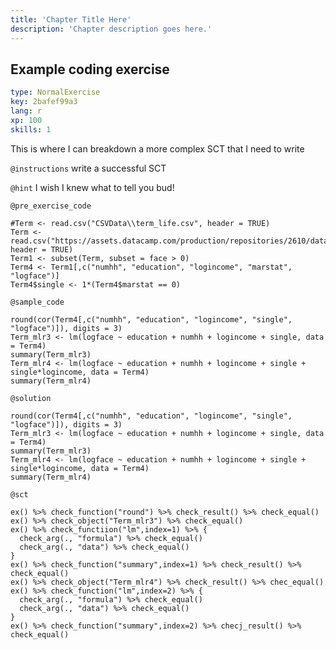 ```yaml
---
title: 'Chapter Title Here'
description: 'Chapter description goes here.'
---
```


## Example coding exercise

```yaml
type: NormalExercise
key: 2bafef99a3
lang: r
xp: 100
skills: 1
```

This is where I can breakdown a more complex SCT that I need to write

`@instructions`
write a successful SCT

`@hint`
I wish I knew what to tell you bud!

`@pre_exercise_code`
```{r}
#Term <- read.csv("CSVData\\term_life.csv", header = TRUE)
Term <- read.csv("https://assets.datacamp.com/production/repositories/2610/datasets/efc64bc2d78cf6b48ad2c3f5e31800cb773de261/term_life.csv", header = TRUE)
Term1 <- subset(Term, subset = face > 0)
Term4 <- Term1[,c("numhh", "education", "logincome", "marstat", "logface")]
Term4$single <- 1*(Term4$marstat == 0)
```

`@sample_code`
```{r}
round(cor(Term4[,c("numhh", "education", "logincome", "single", "logface")]), digits = 3)
Term_mlr3 <- lm(logface ~ education + numhh + logincome + single, data = Term4)
summary(Term_mlr3)
Term_mlr4 <- lm(logface ~ education + numhh + logincome + single + single*logincome, data = Term4)
summary(Term_mlr4)
```

`@solution`
```{r}
round(cor(Term4[,c("numhh", "education", "logincome", "single", "logface")]), digits = 3)
Term_mlr3 <- lm(logface ~ education + numhh + logincome + single, data = Term4)
summary(Term_mlr3)
Term_mlr4 <- lm(logface ~ education + numhh + logincome + single + single*logincome, data = Term4)
summary(Term_mlr4)
```

`@sct`
```{r}
ex() %>% check_function("round") %>% check_result() %>% check_equal()
ex() %>% check_object("Term_mlr3") %>% check_equal()
ex() %>% check_functiion("lm",index=1) %>% {
  check_arg(., "formula") %>% check_equal()
  check_arg(., "data") %>% check_equal()
}
ex() %>% check_function("summary",index=1) %>% check_result() %>% check_equal()
ex() %>% check_object("Term_mlr4") %>% check_result() %>% chec_equal()
ex() %>% check_function("lm",index=2) %>% {
  check_arg(., "formula") %>% check_equal()
  check_arg(., "data") %>% check_equal()
}
ex() %>% check_function("summary",index=2) %>% checj_result() %>% check_equal()
```
